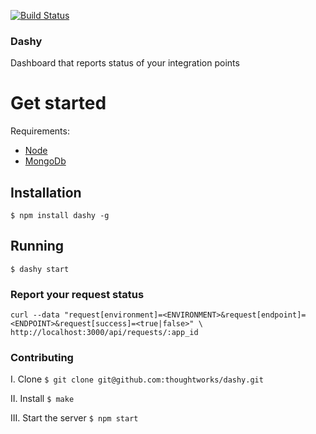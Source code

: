 [![Build Status](https://snap-ci.com/thoughtworks/dashy/branch/master/build_image)](https://snap-ci.com/thoughtworks/dashy/branch/master)

### Dashy

Dashboard that reports status of your integration points


# Get started

Requirements:
* [Node](http://nodejs.org/)
* [MongoDb](http://docs.mongodb.org/manual/installation/)

## Installation

    $ npm install dashy -g

## Running

    $ dashy start

### Report your request status

    curl --data "request[environment]=<ENVIRONMENT>&request[endpoint]=<ENDPOINT>&request[success]=<true|false>" \
    http://localhost:3000/api/requests/:app_id

### Contributing

I. Clone `$ git clone git@github.com:thoughtworks/dashy.git`

II. Install `$ make`

III. Start the server `$ npm start`